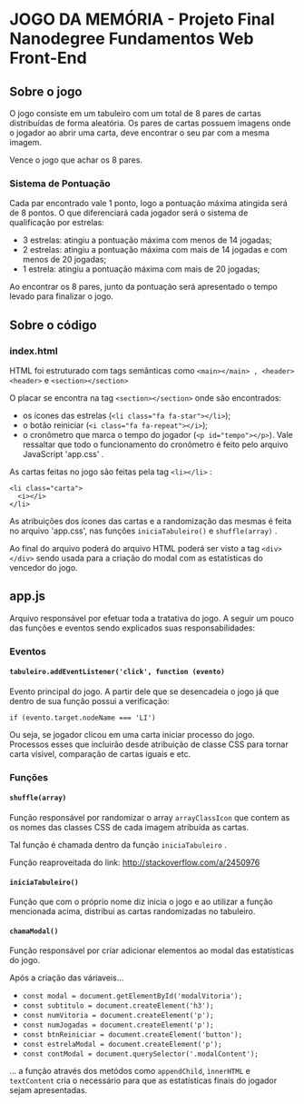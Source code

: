 # JOGO DA MEMÓRIA - Projeto Final Nanodegree Fundamentos Web Front-End

## Sobre o jogo

  O jogo consiste em um tabuleiro com um total de 8 pares de cartas distribuídas de forma aleatória. Os pares de cartas possuem imagens onde o jogador ao abrir uma carta, deve encontrar o seu par com a mesma imagem.

  Vence o jogo que achar os 8 pares.

  ### Sistema de Pontuação

  Cada par encontrado vale 1 ponto, logo a pontuação máxima atingida será de 8 pontos. O que diferenciará cada jogador será o sistema de qualificação por estrelas:

  * 3 estrelas: atingiu a pontuação máxima com menos de 14 jogadas;
  * 2 estrelas: atingiu a pontuação máxima com mais de 14 jogadas e com menos de 20 jogadas;
  * 1 estrela: atingiu a pontuação máxima com mais de 20 jogadas;

  Ao encontrar os 8 pares, junto da pontuação será apresentado o tempo levado para finalizar o jogo.

## Sobre o código

### index.html

HTML foi estruturado com tags semânticas como ```<main></main> , <header><header>``` e ```<section></section>```

O placar se encontra na tag ```<section></section>``` onde são encontrados:

 * os ícones das estrelas (```<li class="fa fa-star"></li>```);
 * o botão reiniciar (```<i class="fa fa-repeat"></i>```);
 * o cronômetro que marca o tempo do jogador (```<p id="tempo"></p>```). Vale ressaltar que todo o funcionamento do cronômetro é feito pelo arquivo JavaScript 'app.css' .

As cartas feitas no jogo são feitas pela tag ```<li></li>``` :

```
<li class="carta">
  <i></i>
</li>
```

As atribuições dos ícones das cartas e a randomização das mesmas é feita no arquivo 'app.css', nas funções ```iniciaTabuleiro()``` e ```shuffle(array)``` .

Ao final do arquivo poderá do arquivo HTML poderá ser visto a tag ```<div></div>``` sendo usada para a criação do modal com as estatísticas do vencedor do jogo.

## app.js

Arquivo responsável por efetuar toda a tratativa do jogo. A seguir um pouco das funções e eventos sendo explicados suas responsabilidades:

### Eventos

#### ```tabuleiro.addEventListener('click', function (evento)```

Evento principal do jogo. A partir dele que se desencadeia o jogo já que dentro de sua função possui a verificação:

```if (evento.target.nodeName === 'LI')```

Ou seja, se jogador clicou em uma carta iniciar processo do jogo. Processos esses que incluirão desde atribuição de classe CSS para tornar carta vísivel, comparação de cartas iguais e etc.


### Funções

#### ```shuffle(array)```

Função responsável por randomizar o array ```arrayClassIcon``` que contem as os nomes das classes CSS de cada imagem atribuída as cartas.

Tal função é chamada dentro da função ```iniciaTabuleiro``` .

Função reaproveitada do link: http://stackoverflow.com/a/2450976

#### ```iniciaTabuleiro()```

Função que com o próprio nome diz inicia o jogo e ao utilizar a função mencionada acima, distribui as cartas randomizadas no tabuleiro.

#### ```chamaModal()```

Função responsável por criar adicionar elementos ao modal das estatísticas do jogo.

Após a criação das váriaveis...

* ```const modal = document.getElementById('modalVitoria');```
* ```const subtitulo = document.createElement('h3');```
* ```const numVitoria = document.createElement('p');```
* ```const numJogadas = document.createElement('p');```
* ```const btnReiniciar = document.createElement('button');```
* ```const estrelaModal = document.createElement('p');```
* ```const contModal = document.querySelector('.modalContent');```

... a função através dos metódos como ```appendChild```, ```ìnnerHTML``` e ```textContent``` cria o necessário para que as estatísticas finais do jogador sejam apresentadas.
